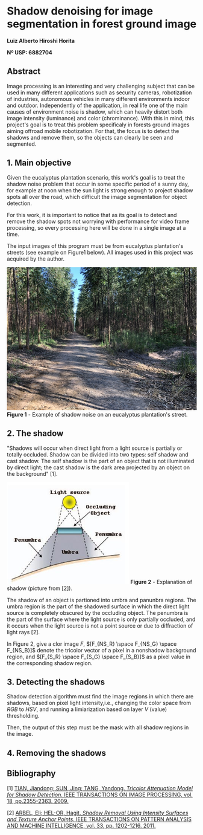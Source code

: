 # **Shadow denoising for image segmentation in forest ground image**

**Luiz Alberto Hiroshi Horita**

**Nº USP: 6882704**

## **Abstract**

Image processing is an interesting and very challenging subject that can be used in many different applications such as security cameras, robotization of industries, autonomous vehicles in many different environments indoor and outdoor. Independently of the application, in real life one of the main causes of environment noise is shadow, which can heavily distort both image intensity (luminance) and color (chrominance). With this in mind, this project's goal is to treat this problem specificaly in forests ground images aiming offroad mobile robotization. For that, the focus is to detect the shadows and remove them, so the objects can clearly be seen and segmented.

## **1. Main objective**

Given the eucalyptus plantation scenario, this work's goal is to treat the shadow noise problem that occur in some specific period of a sunny day, for example at noon when the sun light is strong enough to project shadow spots all over the road, which difficult the image segmentation for object detection.

For this work, it is important to notice that as its goal is to detect and remove the shadow spots not worrying with performance for video frame processing, so every processing here will be done in a single image at a time.

The input images of this program must be from eucalyptus plantation's streets (see example on Figure1 below). All images used in this project was acquired by the author.

![eucalyptus](/images/shadowE.jpg)
**Figure 1** - Example of shadow noise on an eucalyptus plantation's street.

## **2. The shadow**

"Shadows will occur when direct light from a light source is partially or totally occluded. Shadow can be divided into two types: self shadow and cast shadow.
The self shadow is the part of an object that is not illuminated by direct light; the cast shadow is the dark area projected by an object on the background" [1].

![shadow](/bibliography/shadow_explanation.jpg)
**Figure 2** - Explanation of shadow (picture from [2]).

The shadow of an object is partioned into umbra and panunbra regions. The umbra region is the part of the shadowed surface in which the direct light source is completely obscured by the occluding object. The penumbra is the part of the surface where the light source is only partially occluded, and it occurs when the light source is not a point source or due to diffraction of light rays [2].

In Figure 2, give a clor image $F$, $[F_{NS_R} \space F_{NS_G} \space F_{NS_B}]$ denote the tricolor vector of a pixel in a nonshadow background region, and $[F_{S_R} \space F_{S_G} \space F_{S_B}]$ as a pixel value in the corresponding shadow region.

<!-- Assuming that the shadow region has the same response of reflectance as the nonshadow region, and $[\Delta R \space\Delta G \space\Delta B]$ as thethe value attenuation vector, the relationship between $[F_{NS_R} \space F_{NS_G} \space F_{NS_B}]$ and $[F_{S_R} \space F_{S_G} \space F_{S_B}]$ is
$$
\begin{cases}
F_{S_R} = F_{NS_R} - \Delta R\\
F_{S_G} = F_{NS_G} - \Delta G\\
F_{S_B} = F_{NS_B} - \Delta B
\end{cases}
$$ -->


## **3. Detecting the shadows**

Shadow detection algorithm must find the image regions in which there are shadows, based on pixel light intensity,i.e., changing the color space from $RGB$ to $HSV$, and running a limiarization based on layer $V$ (value) thresholding.

Then, the output of this step must be the mask with all shadow regions in the image.

## **4. Removing the shadows**



## **Bibliography**
[1] [TIAN, Jiandong; SUN, Jing; TANG, Yandong. *Tricolor Attenuation Model for Shadow Detection*. IEEE TRANSACTIONS ON IMAGE PROCESSING, vol. 18, pp.2355-2363. 2009.](/bibliography/Tricolor_Attenuation_Model_for_Shadow_Detection.pdf)

[2] [ARBEL, Eli; HEL-OR, Hagit. *Shadow Removal Using Intensity Surfaces and Texture Anchor Points*. IEEE TRANSACTIONS ON PATTERN ANALYSIS AND MACHINE INTELLIGENCE, vol. 33, pp. 1202-1216. 2011.](bibliography/Shadow_Removal_Using_Intensity_Surfaces_and_Texture_Anchor_Points.pdf)